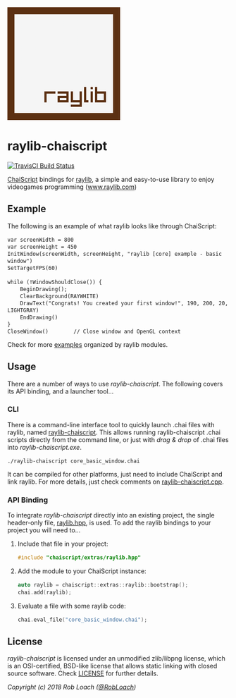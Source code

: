 <img src="logo/raylib_256x256.png" width=256>

# raylib-chaiscript
[![TravisCI Build Status](https://travis-ci.org/RobLoach/raylib-chaiscript.svg?branch=master)](https://travis-ci.org/RobLoach/raylib-chaiscript)

[ChaiScript](https://chaiscript.com) bindings for [raylib](https://www.raylib.com/), a simple and easy-to-use library to enjoy videogames programming (www.raylib.com)

## Example

The following is an example of what raylib looks like through ChaiScript:

``` chaiscript
var screenWidth = 800
var screenHeight = 450
InitWindow(screenWidth, screenHeight, "raylib [core] example - basic window")
SetTargetFPS(60)

while (!WindowShouldClose()) {
    BeginDrawing();
    ClearBackground(RAYWHITE)
    DrawText("Congrats! You created your first window!", 190, 200, 20, LIGHTGRAY)
    EndDrawing()
}
CloseWindow()        // Close window and OpenGL context
```

Check for more [examples](examples) organized by raylib modules.

## Usage

There are a number of ways to use *raylib-chaiscript*. The following covers its API binding, and a launcher tool...

### CLI

There is a command-line interface tool to quickly launch .chai files with raylib, named [raylib-chaiscript](tools/raylib-chaiscript/raylib-chaiscript.cpp). This allows running raylib-chaiscript
.chai scripts directly from the command line, or just with *drag & drop* of .chai files into *raylib-chaiscript.exe*.

```
./raylib-chaiscript core_basic_window.chai
```

It can be compiled for other platforms, just need to include ChaiScript and link raylib. For more details, just check comments on [raylib-chaiscript.cpp](bin/raylib-chaiscript.cpp).

### API Binding

To integrate *raylib-chaiscript* directly into an existing project, the single header-only file, [raylib.hpp](include/chaiscript/extras/raylib.hpp), is used. To add the raylib bindings to your project you will need to...

1. Include that file in your project:
    ``` c++
    #include "chaiscript/extras/raylib.hpp"
    ```

2. Add the module to your ChaiScript instance:
    ``` c++
    auto raylib = chaiscript::extras::raylib::bootstrap();
    chai.add(raylib);
    ```

3. Evaluate a file with some raylib code:
    ``` c++
    chai.eval_file("core_basic_window.chai");
    ```

## License

*raylib-chaiscript* is licensed under an unmodified zlib/libpng license, which is an OSI-certified,
BSD-like license that allows static linking with closed source software. Check [LICENSE](LICENSE) for further details.

*Copyright (c) 2018 Rob Loach ([@RobLoach](https://twitter.com/RobLoach))*
